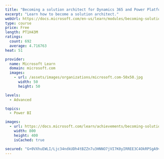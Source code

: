 ```yaml
---
title: "Becoming a solution architect for Dynamics 365 and Power Platform"
excerpt: "Learn how to become a solution architect."
webUrl: https://docs.microsoft.com/en-us/learn/modules/becoming-solution-architect/
type: course
price: Free
length: PT1H43M
ratings:
  count: 692
  average: 4.716763
heat: 51

provider:
  name: Microsoft Learn
  domain: microsoft.com
  images:
    - url: /assets/images/organizations/microsoft.com-50x50.jpg
      width: 50
      height: 50

levels:
  - Advanced

topics:
  - Power BI

images:
  - url: https://docs.microsoft.com/learn/achievements/becoming-solution-architect-social.png
    width: 800
    height: 400
    isCached: true

secured: "G+0VXhuEWLI/Ljc34ndkUDh4tBZZn7u3HNNO7jVI7K0yIRREE3C4OkRPSgA9v1Ij9WiLPCl2FwSAd5Vc6XGiO2elvkzQHD4+K39aLLV/FFa77kFHDSX4drsdMfnQfMsARDwCecENrURp/RvLTE0XXu1or9e4gFVfskQQjrbPE34RpsXIqiO3k/5ya2UoVyupBDEqNcdt3GJWik2xhYQMF2ou7svuSt7mPocWwW2GFYGFyNygIhez1e7T9T3fRI4P3s0wVzoc6MkzS8oH07yiP8ojD/3VDUVFt27ML8E8JhYCPlurv29yzdVKwrxV9ZYpNseTp6XgTPIVxs0TuuKs6Yisf2mnW0jTErKXBZqkD9TIYlOkvhJA2r+LkauNWxu0E1PPZWHX4xyf8xcrx6JNn0GX2ru86SodMCWmgN/A3Iw=;JuBuNruYOyuWuh9ildYQNg=="
---
```


